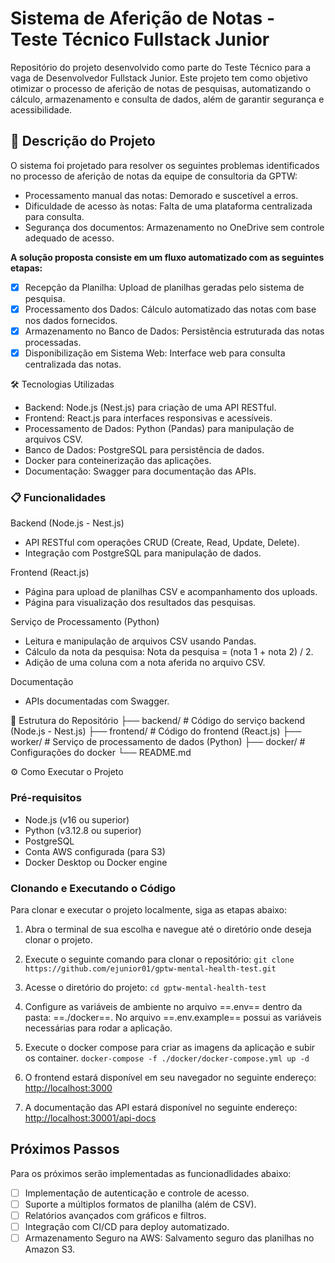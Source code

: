 # Sistema de Aferição de Notas - Teste Técnico Fullstack Junior

Repositório do projeto desenvolvido como parte do Teste Técnico para a vaga de Desenvolvedor Fullstack Junior. Este projeto tem como objetivo otimizar o processo de aferição de notas de pesquisas, automatizando o cálculo, armazenamento e consulta de dados, além de garantir segurança e acessibilidade.

## 🚀 Descrição do Projeto

O sistema foi projetado para resolver os seguintes problemas identificados no processo de aferição de notas da equipe de consultoria da GPTW:

- Processamento manual das notas: Demorado e suscetível a erros.
- Dificuldade de acesso às notas: Falta de uma plataforma centralizada para consulta.
- Segurança dos documentos: Armazenamento no OneDrive sem controle adequado de acesso.

**A solução proposta consiste em um fluxo automatizado com as seguintes etapas:**

- [x] Recepção da Planilha: Upload de planilhas geradas pelo sistema de pesquisa.
- [x] Processamento dos Dados: Cálculo automatizado das notas com base nos dados fornecidos.
- [x] Armazenamento no Banco de Dados: Persistência estruturada das notas processadas.
- [x] Disponibilização em Sistema Web: Interface web para consulta centralizada das notas.

🛠️ Tecnologias Utilizadas

- Backend: Node.js (Nest.js) para criação de uma API RESTful.
- Frontend: React.js para interfaces responsivas e acessíveis.
- Processamento de Dados: Python (Pandas) para manipulação de arquivos CSV.
- Banco de Dados: PostgreSQL para persistência de dados.
- Docker para conteinerização das aplicações.
- Documentação: Swagger para documentação das APIs.

### 📋 Funcionalidades

Backend (Node.js - Nest.js)

- API RESTful com operações CRUD (Create, Read, Update, Delete).
- Integração com PostgreSQL para manipulação de dados.

Frontend (React.js)

- Página para upload de planilhas CSV e acompanhamento dos uploads.
- Página para visualização dos resultados das pesquisas.

Serviço de Processamento (Python)

- Leitura e manipulação de arquivos CSV usando Pandas.
- Cálculo da nota da pesquisa: Nota da pesquisa = (nota 1 + nota 2) / 2.
- Adição de uma coluna com a nota aferida no arquivo CSV.

Documentação

- APIs documentadas com Swagger.

📂 Estrutura do Repositório
├── backend/     # Código do serviço backend (Node.js - Nest.js)
├── frontend/    # Código do frontend (React.js)
├── worker/      # Serviço de processamento de dados (Python)
├── docker/      # Configurações do docker
└── README.md

⚙️ Como Executar o Projeto

### Pré-requisitos

- Node.js (v16 ou superior)
- Python (v3.12.8 ou superior)
- PostgreSQL
- Conta AWS configurada (para S3)
- Docker Desktop ou Docker engine

### Clonando e Executando o Código

Para clonar e executar o projeto localmente, siga as etapas abaixo:

1. Abra o terminal de sua escolha e navegue até o diretório onde deseja clonar o projeto.

2. Execute o seguinte comando para clonar o repositório:
`
git clone https://github.com/ejunior01/gptw-mental-health-test.git
`
3. Acesse o diretório do projeto:
`cd gptw-mental-health-test`

4. Configure as variáveis de ambiente no arquivo ==.env== dentro da pasta: ==./docker==. No arquivo ==.env.example== possui as variáveis necessárias para rodar a aplicação.

5. Execute o docker compose para criar as imagens da aplicação e subir os container.
`
docker-compose -f ./docker/docker-compose.yml up -d
`
6. O frontend estará disponível em seu navegador no seguinte endereço: <http://localhost:3000>

7. A documentação das API estará disponível no seguinte endereço: <http://localhost:30001/api-docs>

## Próximos Passos

Para os próximos serão implementadas as funcionadlidades abaixo:

- [ ] Implementação de autenticação e controle de acesso.
- [ ] Suporte a múltiplos formatos de planilha (além de CSV).
- [ ] Relatórios avançados com gráficos e filtros.
- [ ] Integração com CI/CD para deploy automatizado.
- [ ] Armazenamento Seguro na AWS: Salvamento seguro das planilhas no Amazon S3.

